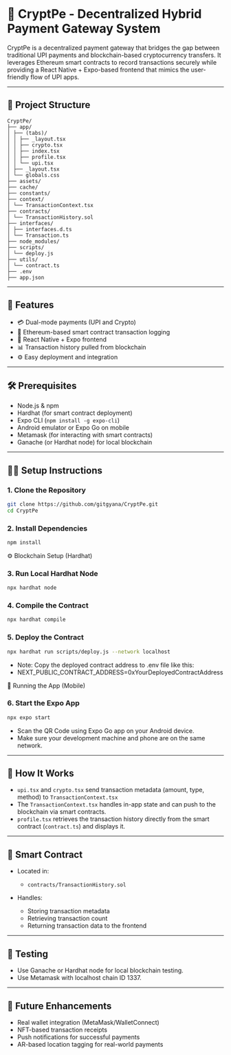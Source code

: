 # 🔐 CryptPe - Decentralized Hybrid Payment Gateway System

CryptPe is a decentralized payment gateway that bridges the gap between traditional UPI payments and blockchain-based cryptocurrency transfers. It leverages Ethereum smart contracts to record transactions securely while providing a React Native + Expo-based frontend that mimics the user-friendly flow of UPI apps.

---

## 📁 Project Structure
```
CryptPe/
├── app/
│ ├── (tabs)/
│ │ ├── _layout.tsx
│ │ ├── crypto.tsx
│ │ ├── index.tsx
│ │ ├── profile.tsx
│ │ └── upi.tsx
│ ├── _layout.tsx
│ └── globals.css
├── assets/
├── cache/
├── constants/
├── context/
│ └── TransactionContext.tsx
├── contracts/
│ └── TransactionHistory.sol
├── interfaces/
│ ├── interfaces.d.ts
│ └── Transaction.ts
├── node_modules/
├── scripts/
│ └── deploy.js
├── utils/
│ └── contract.ts
├── .env
├── app.json
```
---

## 🚀 Features

- 💳 Dual-mode payments (UPI and Crypto)
- 🔗 Ethereum-based smart contract transaction logging
- 📱 React Native + Expo frontend
- 📊 Transaction history pulled from blockchain
- ⚙️ Easy deployment and integration

---

## 🛠 Prerequisites

- Node.js & npm
- Hardhat (for smart contract deployment)
- Expo CLI (`npm install -g expo-cli`)
- Android emulator or Expo Go on mobile
- Metamask (for interacting with smart contracts)
- Ganache (or Hardhat node) for local blockchain

---

## 🧑‍💻 Setup Instructions

### 1. Clone the Repository

   ```bash
   git clone https://github.com/gitgyana/CryptPe.git
   cd CryptPe
   ```

### 2. Install Dependencies

   ```bash
   npm install
   ```

⚙️ Blockchain Setup (Hardhat)

### 3. Run Local Hardhat Node

   ```bash
   npx hardhat node
   ```

### 4. Compile the Contract

   ```bash
   npx hardhat compile
   ```

### 5. Deploy the Contract

   ```bash
   npx hardhat run scripts/deploy.js --network localhost
   ```

- Note: Copy the deployed contract address to .env file like this:
- NEXT_PUBLIC_CONTRACT_ADDRESS=0xYourDeployedContractAddress

📲 Running the App (Mobile)
### 6. Start the Expo App

   ```bash
   npx expo start
   ```

- Scan the QR Code using Expo Go app on your Android device.
- Make sure your development machine and phone are on the same network.

---

## 🔗 How It Works
- `upi.tsx` and `crypto.tsx` send transaction metadata (amount, type, method) to `TransactionContext.tsx`
- The `TransactionContext.tsx` handles in-app state and can push to the blockchain via smart contracts.
- `profile.tsx` retrieves the transaction history directly from the smart contract (`contract.ts`) and displays it.

---

## 📜 Smart Contract
- Located in:
    - `contracts/TransactionHistory.sol`


- Handles:
    - Storing transaction metadata
    - Retrieving transaction count 
    - Returning transaction data to the frontend

---

## 🧪 Testing
- Use Ganache or Hardhat node for local blockchain testing.
- Use Metamask with localhost chain ID 1337.

---

## 📌 Future Enhancements
- Real wallet integration (MetaMask/WalletConnect)
- NFT-based transaction receipts
- Push notifications for successful payments
- AR-based location tagging for real-world payments
